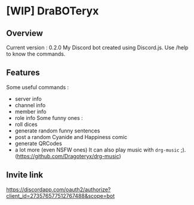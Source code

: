 # [WIP] DraBOTeryx

## Overview
Current version : 0.2.0
My Discord bot created using Discord.js.
Use /help to know the commands.

## Features
Some useful commands :
* server info
* channel info
* member info
* role info
Some funny ones :
* roll dices
* generate random funny sentences
* post a random Cyanide and Happiness comic
* generate QRCodes
* a lot more (even NSFW ones)
It can also play music with ``drg-music`` ;). (https://github.com/Dragoteryx/drg-music)

## Invite link
https://discordapp.com/oauth2/authorize?client_id=273576577512767488&scope=bot
